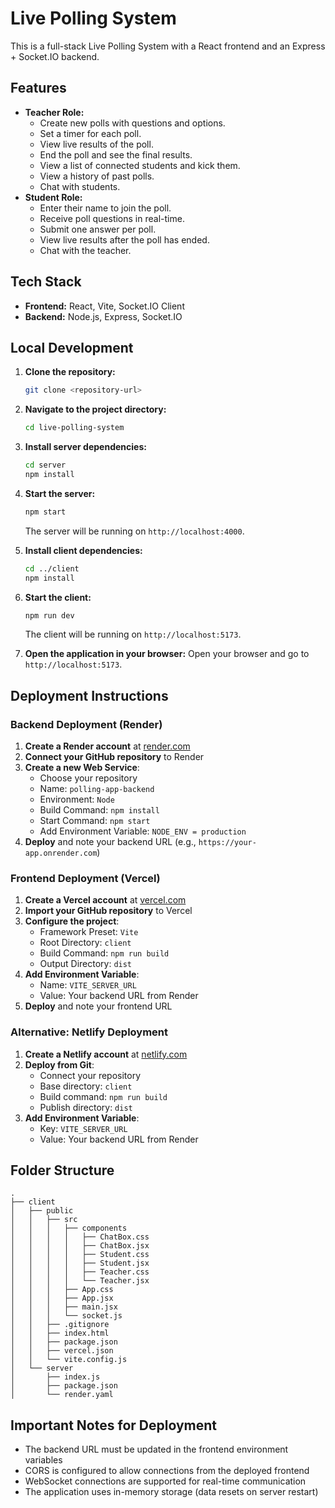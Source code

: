 # Live Polling System

This is a full-stack Live Polling System with a React frontend and an Express + Socket.IO backend.

## Features

*   **Teacher Role:**
    *   Create new polls with questions and options.
    *   Set a timer for each poll.
    *   View live results of the poll.
    *   End the poll and see the final results.
    *   View a list of connected students and kick them.
    *   View a history of past polls.
    *   Chat with students.
*   **Student Role:**
    *   Enter their name to join the poll.
    *   Receive poll questions in real-time.
    *   Submit one answer per poll.
    *   View live results after the poll has ended.
    *   Chat with the teacher.

## Tech Stack

*   **Frontend:** React, Vite, Socket.IO Client
*   **Backend:** Node.js, Express, Socket.IO

## Local Development

1.  **Clone the repository:**
    ```bash
    git clone <repository-url>
    ```
2.  **Navigate to the project directory:**
    ```bash
    cd live-polling-system
    ```
3.  **Install server dependencies:**
    ```bash
    cd server
    npm install
    ```
4.  **Start the server:**
    ```bash
    npm start
    ```
    The server will be running on `http://localhost:4000`.

5.  **Install client dependencies:**
    ```bash
    cd ../client
    npm install
    ```
6.  **Start the client:**
    ```bash
    npm run dev
    ```
    The client will be running on `http://localhost:5173`.

7.  **Open the application in your browser:**
    Open your browser and go to `http://localhost:5173`.

## Deployment Instructions

### Backend Deployment (Render)

1. **Create a Render account** at [render.com](https://render.com)
2. **Connect your GitHub repository** to Render
3. **Create a new Web Service**:
   - Choose your repository
   - Name: `polling-app-backend`
   - Environment: `Node`
   - Build Command: `npm install`
   - Start Command: `npm start`
   - Add Environment Variable: `NODE_ENV = production`
4. **Deploy** and note your backend URL (e.g., `https://your-app.onrender.com`)

### Frontend Deployment (Vercel)

1. **Create a Vercel account** at [vercel.com](https://vercel.com)
2. **Import your GitHub repository** to Vercel
3. **Configure the project**:
   - Framework Preset: `Vite`
   - Root Directory: `client`
   - Build Command: `npm run build`
   - Output Directory: `dist`
4. **Add Environment Variable**:
   - Name: `VITE_SERVER_URL`
   - Value: Your backend URL from Render
5. **Deploy** and note your frontend URL

### Alternative: Netlify Deployment

1. **Create a Netlify account** at [netlify.com](https://netlify.com)
2. **Deploy from Git**:
   - Connect your repository
   - Base directory: `client`
   - Build command: `npm run build`
   - Publish directory: `dist`
3. **Add Environment Variable**:
   - Key: `VITE_SERVER_URL`
   - Value: Your backend URL from Render

## Folder Structure

```
.
├── client
│   ├── public
│   │   ├── src
│   │   │   ├── components
│   │   │   │   ├── ChatBox.css
│   │   │   │   ├── ChatBox.jsx
│   │   │   │   ├── Student.css
│   │   │   │   ├── Student.jsx
│   │   │   │   ├── Teacher.css
│   │   │   │   └── Teacher.jsx
│   │   │   ├── App.css
│   │   │   ├── App.jsx
│   │   │   ├── main.jsx
│   │   │   └── socket.js
│   │   ├── .gitignore
│   │   ├── index.html
│   │   ├── package.json
│   │   ├── vercel.json
│   │   └── vite.config.js
│   └── server
│       ├── index.js
│       ├── package.json
│       └── render.yaml
```

## Important Notes for Deployment

- The backend URL must be updated in the frontend environment variables
- CORS is configured to allow connections from the deployed frontend
- WebSocket connections are supported for real-time communication
- The application uses in-memory storage (data resets on server restart) 